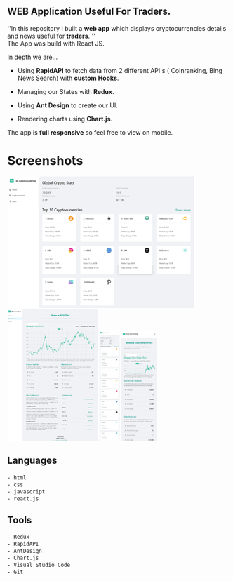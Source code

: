 ## WEB Application Useful For Traders.

''In this repository I built a **web app** which displays cryptocurrencies details and news useful for **traders**. ''<br>
The App was build with React JS.


In depth we are...

- Using **RapidAPI** to fetch data from 2 different API's ( Coinranking, Bing News Search) with **custom Hooks**.

- Managing our States with **Redux**.

- Using **Ant Design** to create our UI.

- Rendering charts using **Chart.js**.

The app is **full responsive** so feel free to view on mobile. 

# Screenshots

<img src="/src/images/Homepage-desktop.png" alt="Alt text" title="Optional title" width=auto height="300">
<img src="/src/images/Chart-desktop.png" alt="Alt text" title="Optional title" width=auto height="300">
<img src="/src/images/Cryptos-mobile.png" alt="Alt text" title="Optional title" width=auto height="250">
<img src="/src/images/Chart-mobile.png" alt="Alt text" title="Optional title" width=auto height="250">



## Languages
```
- html
- css
- javascript
- react.js
```


## Tools
```
- Redux
- RapidAPI
- AntDesign
- Chart.js
- Visual Studio Code
- Git
```
